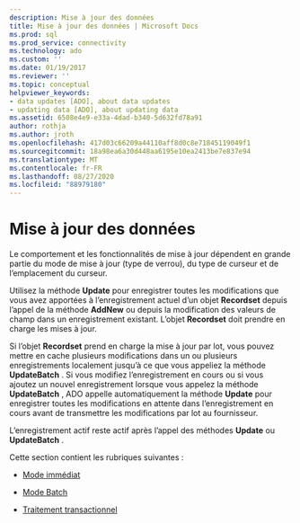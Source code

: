 ```yaml
---
description: Mise à jour des données
title: Mise à jour des données | Microsoft Docs
ms.prod: sql
ms.prod_service: connectivity
ms.technology: ado
ms.custom: ''
ms.date: 01/19/2017
ms.reviewer: ''
ms.topic: conceptual
helpviewer_keywords:
- data updates [ADO], about data updates
- updating data [ADO], about updating data
ms.assetid: 6508e4e9-e33a-4dad-b340-5d632fd78a91
author: rothja
ms.author: jroth
ms.openlocfilehash: 417d03c66209a44110aff8d0c8e71845119049f1
ms.sourcegitcommit: 18a98ea6a30d448aa6195e10ea2413be7e837e94
ms.translationtype: MT
ms.contentlocale: fr-FR
ms.lasthandoff: 08/27/2020
ms.locfileid: "88979180"
---
```

# <a name="updating-data"></a>Mise à jour des données
Le comportement et les fonctionnalités de mise à jour dépendent en grande partie du mode de mise à jour (type de verrou), du type de curseur et de l’emplacement du curseur.  
  
 Utilisez la méthode **Update** pour enregistrer toutes les modifications que vous avez apportées à l’enregistrement actuel d’un objet **Recordset** depuis l’appel de la méthode **AddNew** ou depuis la modification des valeurs de champ dans un enregistrement existant. L’objet **Recordset** doit prendre en charge les mises à jour.  
  
 Si l’objet **Recordset** prend en charge la mise à jour par lot, vous pouvez mettre en cache plusieurs modifications dans un ou plusieurs enregistrements localement jusqu’à ce que vous appeliez la méthode **UpdateBatch** . Si vous modifiez l’enregistrement en cours ou si vous ajoutez un nouvel enregistrement lorsque vous appelez la méthode **UpdateBatch** , ADO appelle automatiquement la méthode **Update** pour enregistrer toutes les modifications en attente dans l’enregistrement en cours avant de transmettre les modifications par lot au fournisseur.  
  
 L’enregistrement actif reste actif après l’appel des méthodes **Update** ou **UpdateBatch** .  
  
 Cette section contient les rubriques suivantes :  
  
-   [Mode immédiat](../../../ado/guide/data/immediate-mode.md)  
  
-   [Mode Batch](../../../ado/guide/data/batch-mode.md)  
  
-   [Traitement transactionnel](../../../ado/guide/data/transaction-processing.md)
